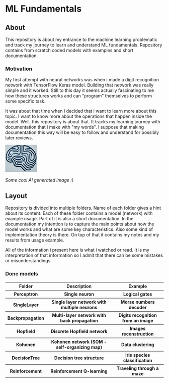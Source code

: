 # ML Fundamentals

## About
This repository is about my entrance to the machine learning problematic and track my journey to learn and understand ML fundamentals. Repository contains from scratch coded models with examples and short documentation.

### Motivation
My first attempt with neural networks was when i made a digit recognition network with TensorFlow Keras model. Building that network was really simple and it worked. Still to this day it seems actually fascinating to me how these structures works and can "program" themselves to perform some specific task.

It was about that time when i decided that i want to learn more about this topic. I want to know more about the operations that happen inside the model. Well, this repository is about that. It tracks my learning journey with documentation that i make with "my words". I suppose that making documentation this way will be easy to follow and understand for possibly later reviews.

<img src="README_img/brain.png" title="AI brain" alt="AI brain" width=20%>

*Some cool AI generated image :)*

## Layout
Repository is divided into multiple folders. Name of each folder gives a hint about its content. Each of these folder contains a model (network) with example usage. Part of it is also a short documentation. In the documentation my intention is to capture the main points about how the model works and what are some key characteristics. Also some kind of implementation theory is there. On top of that it contains my notes and my results from usage example.

All of the information i present here is what i watched or read. It is my interpretation of that information so I admit that there can be some mistakes or misunderstandings.

### Done models

<table>
    <tr>
        <th>Folder</th>
        <th>Description</th>
        <th>Example</th>
    </tr>
    <tr>
        <th>Perceptron</th>
        <th>Single neuron</th>
        <th>Logical gates</th>
    </tr>
    <tr>
        <th>SingleLayer</th>
        <th>Single layer network with multiple neurons</th>
        <th>Morse numbers decoder</th>
    </tr>
    <tr>
        <th>Backpropagation</th>
        <th>Multi-layer network with back propagation</th>
        <th>Digits recognition from an image</th>
    </tr>
    <tr>
        <th>Hopfield</th>
        <th>Discrete Hopfield network</th>
        <th>Images reconstruction</th>
    </tr>
    <tr>
        <th>Kohonen</th>
        <th>Kohonen network (SOM - self-organizing map)</th>
        <th>Data clustering</th>
    </tr>
    <tr>
        <th>DecisionTree</th>
        <th>Decision tree structure</th>
        <th>Iris species classification</th>
    </tr>
    <tr>
        <th>Reinforcement</th>
        <th>Reinforcement Q-learning</th>
        <th>Traveling through a maze</th>
    </tr>
</table>